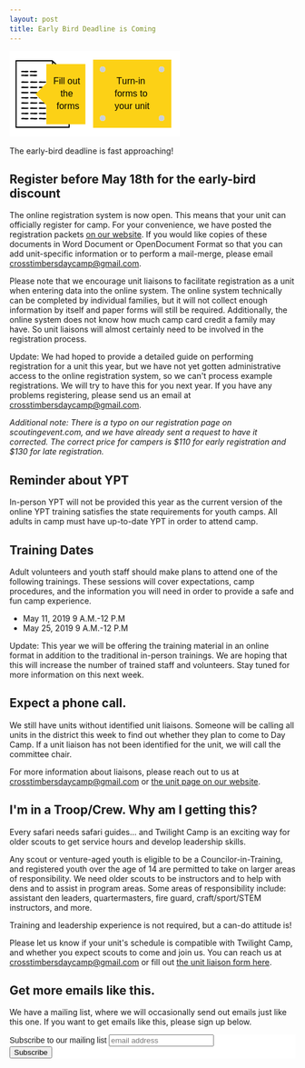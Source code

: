```yaml
---
layout: post
title: Early Bird Deadline is Coming
---
```


[![Notify Your Unit](/public/content/images/notify-your-pack.png)](/public/content/forms/2019-daycamp-packet.pdf)

The early-bird deadline is fast approaching!

## Register before May 18th for the early-bird discount

The online registration system is now open.  This means that your unit can officially register for camp.  For your convenience, we have posted the registration packets [on our website](https://crosstimbersdaycamp.github.io/registration/).  If you would like copies of these documents in Word Document or OpenDocument Format so that you can add unit-specific information or to perform a mail-merge, please email [crosstimbersdaycamp@gmail.com](mailto:crosstimbersdaycamp@gmail.com).

Please note that we encourage unit liaisons to facilitate registration as a unit when entering data into the online system.  The online system technically can be completed by individual families, but it will not collect enough information by itself and paper forms will still be required.  Additionally, the online system does not know how much camp card credit a family may have.  So unit liaisons will almost certainly need to be involved in the registration process.

Update: We had hoped to provide a detailed guide on performing registration for a unit this year, but we have not yet gotten administrative access to the online registration system, so we can't process example registrations.  We will try to have this for you next year.  If you have any problems registering, please send us an email at [crosstimbersdaycamp@gmail.com](mailto:crosstimbersdaycamp@gmail.com).

_Additional note: There is a typo on our registration page on scoutingevent.com, and we have already sent a request to have it corrected.  The correct price for campers is $110 for early registration and $130 for late registration._

## Reminder about YPT

In-person YPT will not be provided this year as the current version of the online YPT training satisfies the state requirements for youth camps.  All adults in camp must have up-to-date YPT in order to attend camp. 

## Training Dates

Adult volunteers and youth staff should make plans to attend one of the following trainings.  These sessions will cover expectations, camp procedures, and the information you will need in order to provide a safe and fun camp experience.

- May 11, 2019 9 A.M.-12 P.M
- May 25, 2019 9 A.M.-12 P.M

Update: This year we will be offering the training material in an online format in addition to the traditional in-person trainings.  We are hoping that this will increase the number of trained staff and volunteers.  Stay tuned for more information on this next week. 

## Expect a phone call.

We still have units without identified unit liaisons.  Someone will be calling all units in the district this week to find out whether they plan to come to Day Camp.  If a unit liaison has not been identified for the unit, we will call the committee chair.

For more information about liaisons, please reach out to us at  [crosstimbersdaycamp@gmail.com](mailto:crosstimbersdaycamp@gmail.com) or [the unit page on our website](/units/).

## I'm in a Troop/Crew.  Why am I getting this?

Every safari needs safari guides... and Twilight Camp is an exciting way for older scouts to get service hours and develop leadership skills. 

Any scout or venture-aged youth is eligible to be a Councilor-in-Training, and registered youth over the age of 14 are permitted to take on larger areas of responsibility.  We need older scouts to be instructors and to help with dens and to assist in program areas.  Some areas of responsibility include: assistant den leaders, quartermasters, fire guard, craft/sport/STEM instructors, and more.

Training and leadership experience is not required, but a can-do attitude is!

Please let us know if your unit's schedule is compatible with Twilight Camp, and whether you expect scouts to come and join us.  You can reach us at [crosstimbersdaycamp@gmail.com](mailto:crosstimbersdaycamp@gmail.com) or fill out [the unit liaison form here](/units/).

## Get more emails like this.

We have a mailing list, where we will occasionally send out emails just like this one.  If you want to get emails like this, please sign up below.

<!-- Begin Mailchimp Signup Form -->
<link href="//cdn-images.mailchimp.com/embedcode/slim-10_7.css" rel="stylesheet" type="text/css">
<style type="text/css">
	#mc_embed_signup{background:#fff; clear:left; font:14px Helvetica,Arial,sans-serif; }
	/* Add your own Mailchimp form style overrides in your site stylesheet or in this style block.
	   We recommend moving this block and the preceding CSS link to the HEAD of your HTML file. */
</style>
<div id="mc_embed_signup">
<form action="https://crosstimbersdistrict.us20.list-manage.com/subscribe/post?u=891c0ef10c4e37d9e4be81b22&amp;id=9952788ab8" method="post" id="mc-embedded-subscribe-form" name="mc-embedded-subscribe-form" class="validate" target="_blank" novalidate>
    <div id="mc_embed_signup_scroll">
	<label for="mce-EMAIL">Subscribe to our mailing list</label>
	<input type="email" value="" name="EMAIL" class="email" id="mce-EMAIL" placeholder="email address" required>
    <!-- real people should not fill this in and expect good things - do not remove this or risk form bot signups-->
    <div style="position: absolute; left: -5000px;" aria-hidden="true"><input type="text" name="b_891c0ef10c4e37d9e4be81b22_9952788ab8" tabindex="-1" value=""></div>
    <div class="clear"><input type="submit" value="Subscribe" name="subscribe" id="mc-embedded-subscribe" class="button"></div>
    </div>
</form>
</div>

<!--End mc_embed_signup-->
